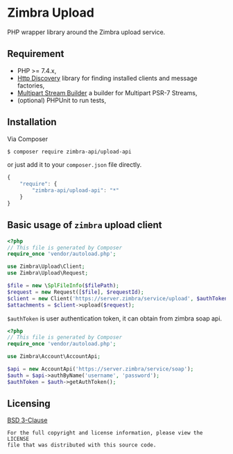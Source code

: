 Zimbra Upload
=============
PHP wrapper library around the Zimbra upload service.

## Requirement
* PHP >= 7.4.x,
* [Http Discovery](https://docs.php-http.org/en/latest/discovery.html) library for finding installed clients and message factories,
* [Multipart Stream Builder](https://docs.php-http.org/en/latest/components/multipart-stream-builder.html) a builder for Multipart PSR-7 Streams,
* (optional) PHPUnit to run tests,

## Installation
Via Composer
```bash
$ composer require zimbra-api/upload-api
```
or just add it to your `composer.json` file directly.

```javascript
{
    "require": {
        "zimbra-api/upload-api": "*"
    }
}
```

## Basic usage of `zimbra` upload client
```php
<?php
// This file is generated by Composer
require_once 'vendor/autoload.php';

use Zimbra\Upload\Client;
use Zimbra\Upload\Request;

$file = new \SplFileInfo($filePath);
$request = new Request([$file], $requestId);
$client = new Client('https://server.zimbra/service/upload', $authToken);
$attachments = $client->upload($request);
```
`$authToken` is user authentication token, it can obtain from zimbra soap api.
```php
<?php
// This file is generated by Composer
require_once 'vendor/autoload.php';

use Zimbra\Account\AccountApi;

$api = new AccountApi('https://server.zimbra/service/soap');
$auth = $api->authByName('username', 'password');
$authToken = $auth->getAuthToken();
```

## Licensing
[BSD 3-Clause](LICENSE)

    For the full copyright and license information, please view the LICENSE
    file that was distributed with this source code.
